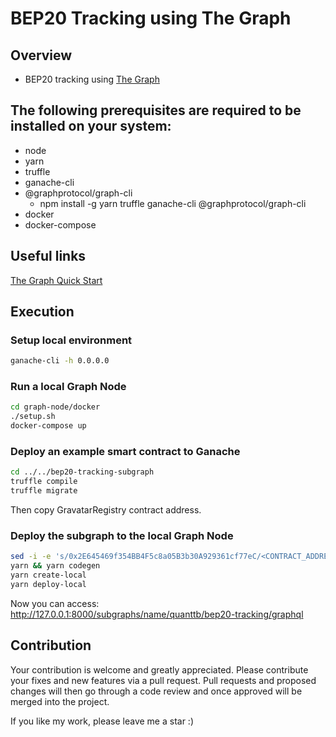 # BEP20 Tracking using The Graph

## Overview

- BEP20 tracking using [The Graph](https://thegraph.com/)

## The following prerequisites are required to be installed on your system:

- node
- yarn
- truffle
- ganache-cli
- @graphprotocol/graph-cli
  - npm install -g yarn truffle ganache-cli @graphprotocol/graph-cli
- docker
- docker-compose

## Useful links

[The Graph Quick Start](https://thegraph.com/docs/developer/quick-start)

## Execution

### Setup local environment

```sh
ganache-cli -h 0.0.0.0
```

### Run a local Graph Node

```sh
cd graph-node/docker
./setup.sh
docker-compose up
```

### Deploy an example smart contract to Ganache

```sh
cd ../../bep20-tracking-subgraph
truffle compile
truffle migrate
```

Then copy GravatarRegistry contract address.

### Deploy the subgraph to the local Graph Node

```sh
sed -i -e 's/0x2E645469f354BB4F5c8a05B3b30A929361cf77eC/<CONTRACT_ADDRESS>/g' subgraph.yaml
yarn && yarn codegen
yarn create-local
yarn deploy-local
```

Now you can access: http://127.0.0.1:8000/subgraphs/name/quanttb/bep20-tracking/graphql

## Contribution

Your contribution is welcome and greatly appreciated. Please contribute your fixes and new features via a pull request.
Pull requests and proposed changes will then go through a code review and once approved will be merged into the project.

If you like my work, please leave me a star :)
